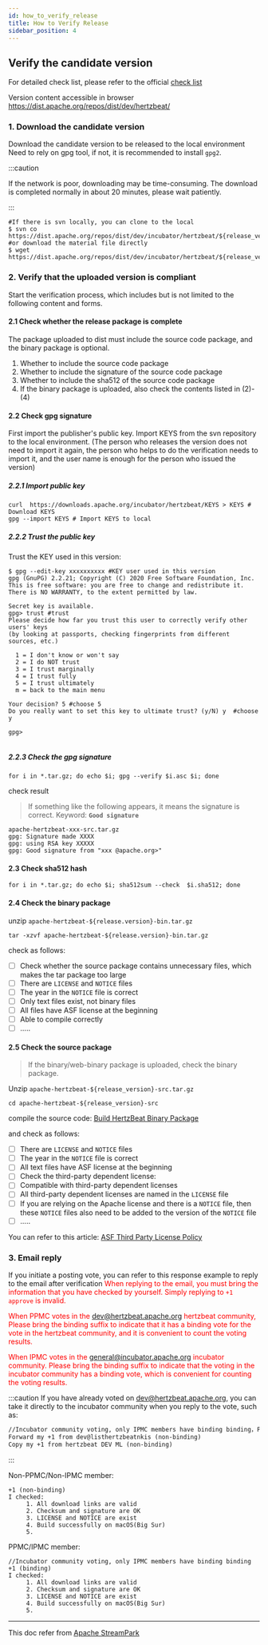 ```yaml
---
id: how_to_verify_release
title: How to Verify Release
sidebar_position: 4
---
```


## Verify the candidate version

For detailed check list, please refer to the official [check list](https://cwiki.apache.org/confluence/display/INCUBATOR/Incubator+Release+Checklist)

Version content accessible in browser <https://dist.apache.org/repos/dist/dev/hertzbeat/>

### 1. Download the candidate version

Download the candidate version to be released to the local environment Need to rely on gpg tool, if not, it is recommended to install `gpg2`.

:::caution

If the network is poor, downloading may be time-consuming. The download is completed normally in about 20 minutes, please wait patiently.

:::

```shell
#If there is svn locally, you can clone to the local
$ svn co https://dist.apache.org/repos/dist/dev/incubator/hertzbeat/${release_version}-${rc_version}/
#or download the material file directly
$ wget https://dist.apache.org/repos/dist/dev/incubator/hertzbeat/${release_version}-${rc_version}/xxx.xxx
```

### 2. Verify that the uploaded version is compliant

Start the verification process, which includes but is not limited to the following content and forms.

#### 2.1 Check whether the release package is complete

The package uploaded to dist must include the source code package, and the binary package is optional.

1. Whether to include the source code package
2. Whether to include the signature of the source code package
3. Whether to include the sha512 of the source code package
4. If the binary package is uploaded, also check the contents listed in (2)-(4)

#### 2.2 Check gpg signature

First import the publisher's public key. Import KEYS from the svn repository to the local environment. (The person who releases the version does not need to import it again, the person who helps to do the verification needs to import it, and the user name is enough for the person who issued the version)

##### 2.2.1 Import public key

```shell
curl  https://downloads.apache.org/incubator/hertzbeat/KEYS > KEYS # Download KEYS
gpg --import KEYS # Import KEYS to local
```

##### 2.2.2 Trust the public key

Trust the KEY used in this version:

```shell
$ gpg --edit-key xxxxxxxxxx #KEY user used in this version
gpg (GnuPG) 2.2.21; Copyright (C) 2020 Free Software Foundation, Inc.
This is free software: you are free to change and redistribute it.
There is NO WARRANTY, to the extent permitted by law.

Secret key is available.
gpg> trust #trust
Please decide how far you trust this user to correctly verify other users' keys
(by looking at passports, checking fingerprints from different sources, etc.)

  1 = I don't know or won't say
  2 = I do NOT trust
  3 = I trust marginally
  4 = I trust fully
  5 = I trust ultimately
  m = back to the main menu

Your decision? 5 #choose 5
Do you really want to set this key to ultimate trust? (y/N) y  #choose y
                                                            
gpg>
         
```

##### 2.2.3 Check the gpg signature

```shell
for i in *.tar.gz; do echo $i; gpg --verify $i.asc $i; done
```

check result

> If something like the following appears, it means the signature is correct. Keyword: **`Good signature`**

```shell
apache-hertzbeat-xxx-src.tar.gz
gpg: Signature made XXXX
gpg: using RSA key XXXXX
gpg: Good signature from "xxx @apache.org>"
```

#### 2.3 Check sha512 hash

```shell
for i in *.tar.gz; do echo $i; sha512sum --check  $i.sha512; done
```

#### 2.4 Check the binary package

unzip  `apache-hertzbeat-${release.version}-bin.tar.gz`

```shell
tar -xzvf apache-hertzbeat-${release.version}-bin.tar.gz
```

check as follows:

- [ ] Check whether the source package contains unnecessary files, which makes the tar package too large
- [ ] There are `LICENSE` and `NOTICE` files
- [ ] The year in the `NOTICE` file is correct
- [ ] Only text files exist, not binary files
- [ ] All files have ASF license at the beginning
- [ ] Able to compile correctly
- [ ] .....

#### 2.5 Check the source package

> If the binary/web-binary package is uploaded, check the binary package.

Unzip `apache-hertzbeat-${release_version}-src.tar.gz`

```shell
cd apache-hertzbeat-${release_version}-src
```

compile the source code: [Build HertzBeat Binary Package](https://hertzbeat.apache.org/docs/community/development/#build-hertzbeat-binary-package)

and check as follows:

- [ ] There are `LICENSE` and `NOTICE` files
- [ ] The year in the `NOTICE` file is correct
- [ ] All text files have ASF license at the beginning
- [ ] Check the third-party dependent license:
- [ ] Compatible with third-party dependent licenses
- [ ] All third-party dependent licenses are named in the `LICENSE` file
- [ ] If you are relying on the Apache license and there is a `NOTICE` file, then these `NOTICE` files also need to be added to the version of the `NOTICE` file
- [ ] .....

You can refer to this article: [ASF Third Party License Policy](https://apache.org/legal/resolved.html)

### 3. Email reply

If you initiate a posting vote, you can refer to this response example to reply to the email after verification
<font color="red">
When replying to the email, you must bring the information that you have checked by yourself. Simply replying to `+1 approve` is invalid.

When PPMC votes in the <dev@hertzbeat.apache.org> hertzbeat community, Please bring the binding suffix to indicate that it has a binding vote for the vote in the hertzbeat community, and it is convenient to count the voting results.

When IPMC votes in the <general@incubator.apache.org> incubator community. Please bring the binding suffix to indicate that the voting in the incubator community has a binding vote, which is convenient for counting the voting results.
</font>

:::caution
If you have already voted on <dev@hertzbeat.apache.org>, you can take it directly to the incubator community when you reply to the vote, such as:

```html
//Incubator community voting, only IPMC members have binding binding，PPMC needs to be aware of binding changes
Forward my +1 from dev@listhertzbeatnkis (non-binding)
Copy my +1 from hertzbeat DEV ML (non-binding)
```

:::

Non-PPMC/Non-IPMC member:

```text
+1 (non-binding)
I checked:
     1. All download links are valid
     2. Checksum and signature are OK
     3. LICENSE and NOTICE are exist
     4. Build successfully on macOS(Big Sur)
     5. 
```

PPMC/IPMC member:

```text
//Incubator community voting, only IPMC members have binding binding
+1 (binding)
I checked:
     1. All download links are valid
     2. Checksum and signature are OK
     3. LICENSE and NOTICE are exist
     4. Build successfully on macOS(Big Sur)
     5. 
```

---

This doc refer from [Apache StreamPark](https://streampark.apache.org/)

